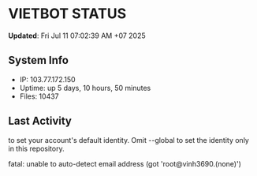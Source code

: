 # VIETBOT STATUS
**Updated**: Fri Jul 11 07:02:39 AM +07 2025

## System Info
- IP: 103.77.172.150
- Uptime: up 5 days, 10 hours, 50 minutes
- Files: 10437

## Last Activity

to set your account's default identity.
Omit --global to set the identity only in this repository.

fatal: unable to auto-detect email address (got 'root@vinh3690.(none)')
